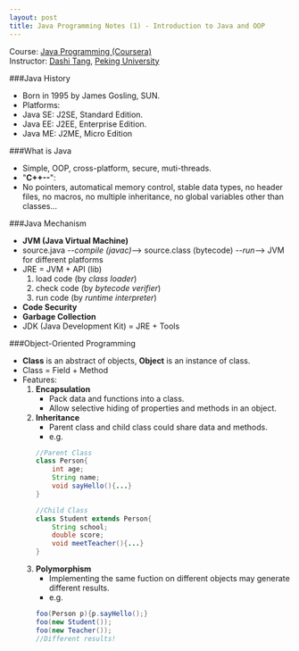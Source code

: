 ```yaml
---
layout: post
title: Java Programming Notes (1) - Introduction to Java and OOP
---
```


Course: [Java Programming (Coursera)](https://class.coursera.org/pkujava-001)  
Instructor: [Dashi Tang](https://www.coursera.org/instructor/~3838), [Peking University](http://english.pku.edu.cn/)

###Java History
* Born in 1995 by James Gosling, SUN.
* Platforms:
 * Java SE: J2SE, Standard Edition.
 * Java EE: J2EE, Enterprise Edition.
 * Java ME: J2ME, Micro Edition

###What is Java
* Simple, OOP, cross-platform, secure, muti-threads.
* "**C++--**":
 * No pointers, automatical memory control, stable data types, no header files, no macros, no multiple inheritance, no global variables other than classes...

###Java Mechanism
* **JVM (Java Virtual Machine)**
 * source.java --_compile (javac)_--> source.class (bytecode) --_run_--> JVM for different platforms
* JRE = JVM + API (lib)
   1. load code (by _class loader_)
   2. check code (by _bytecode verifier_)
   3. run code (by _runtime interpreter_)  
* **Code Security**  
* **Garbage Collection**  
* JDK (Java Development Kit) = JRE + Tools  

###Object-Oriented Programming
*  **Class** is an abstract of objects, **Object** is an instance of class.
 * Class = Field + Method
* Features:
  1. **Encapsulation**
     * Pack data and functions into a class.
     * Allow selective hiding of properties and methods in an object.
  2. **Inheritance**
     * Parent class and child class could share data and methods.
     * e.g.
     ~~~Java
     //Parent Class
     class Person{
         int age;
         String name;
         void sayHello(){...}
     }
     
     //Child Class
     class Student extends Person{
         String school;
         double score;
         void meetTeacher(){...}
     }
     ~~~
  3. **Polymorphism**
     * Implementing the same fuction on different objects may generate different results.
     * e.g.
     ~~~Java
     foo(Person p){p.sayHello();}
     foo(new Student());
     foo(new Teacher());
     //Different results!
     ~~~
